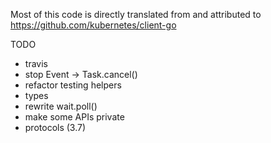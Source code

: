 Most of this code is directly translated from and attributed to
https://github.com/kubernetes/client-go

TODO
- travis
- stop Event -> Task.cancel()
- refactor testing helpers
- types
- rewrite wait.poll()
- make some APIs private
- protocols (3.7)
